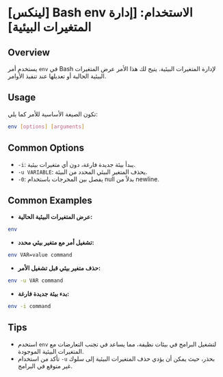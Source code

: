 # [لينكس] Bash env الاستخدام: [إدارة المتغيرات البيئية]

## Overview
يستخدم أمر `env` في Bash لإدارة المتغيرات البيئية. يتيح لك هذا الأمر عرض المتغيرات البيئية الحالية أو تعديلها عند تنفيذ الأوامر.

## Usage
تكون الصيغة الأساسية للأمر كما يلي:

```bash
env [options] [arguments]
```

## Common Options
- `-i`: يبدأ بيئة جديدة فارغة، دون أي متغيرات بيئية.
- `-u VARIABLE`: يحذف المتغير البيئي المحدد من البيئة.
- `-0`: يفصل بين المخرجات باستخدام null بدلاً من newline.

## Common Examples
- **عرض المتغيرات البيئية الحالية:**

```bash
env
```

- **تشغيل أمر مع متغير بيئي محدد:**

```bash
env VAR=value command
```

- **حذف متغير بيئي قبل تشغيل الأمر:**

```bash
env -u VAR command
```

- **بدء بيئة جديدة فارغة:**

```bash
env -i command
```

## Tips
- استخدم `env` لتشغيل البرامج في بيئات نظيفة، مما يساعد في تجنب التعارضات مع المتغيرات البيئية الموجودة.
- تأكد من استخدام `-u` بحذر، حيث يمكن أن يؤدي حذف المتغيرات البيئية إلى سلوك غير متوقع في البرامج.